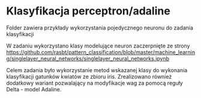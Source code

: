 # Klasyfikacja perceptron/adaline
Folder zawiera przykłady wykorzystania pojedycznego neuronu do zadania klasyfikacji

W zadaniu wykorzystano klasy modelujące neuron zaczerpnięte ze strony https://github.com/rasbt/pattern_classification/blob/master/machine_learning/singlelayer_neural_networks/singlelayer_neural_networks.ipynb

Celem zadania było wykorzystanie metod wskazanej klasy do wykonania klasyfikacji gatunków kwiatów ze zbioru iris.
Zrealizowano również dodatkowy wariant pozwalający na modyfikacje wag za pomocą reguły Delta - model Adaline.
